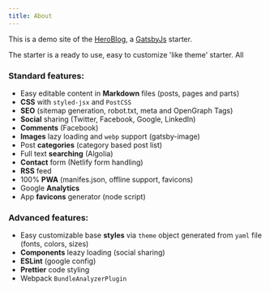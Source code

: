 ```yaml
---
title: About
---
```


This is a demo site of the [HeroBlog](https://github.com/greglobinski/gatsby-starter-hero-blog), a [GatsbyJs](https://www.gatsbyjs.org/) starter.

The starter is a ready to use, easy to customize 'like theme' starter. All

### Standard features:

* Easy editable content in **Markdown** files (posts, pages and parts)
* **CSS** with `styled-jsx` and `PostCSS`
* **SEO** (sitemap generation, robot.txt, meta and OpenGraph Tags)
* **Social** sharing (Twitter, Facebook, Google, LinkedIn)
* **Comments** (Facebook)
* **Images** lazy loading and `webp` support (gatsby-image)
* Post **categories** (category based post list)
* Full text **searching** (Algolia)
* **Contact** form (Netlify form handling)
* **RSS** feed
* 100% **PWA** (manifes.json, offline support, favicons)
* Google **Analytics**
* App **favicons** generator (node script)

### Advanced features:

* Easy customizable base **styles** via `theme` object generated from `yaml` file (fonts, colors, sizes)
* **Components** leazy loading (social sharing)
* **ESLint** (google config)
* **Prettier** code styling
* Webpack `BundleAnalyzerPlugin`
